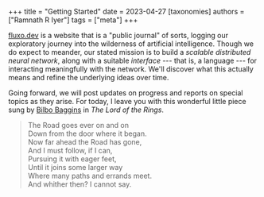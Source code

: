 +++
title = "Getting Started"
date = 2023-04-27
[taxonomies]
authors = ["Ramnath R Iyer"]
tags = ["meta"]
+++

[fluxo.dev](/) is a website that is a "public journal" of sorts, logging our exploratory journey
into the wilderness of artificial intelligence. Though we do expect to meander, our stated mission
is to build a *scalable distributed neural network*, along with a suitable *interface* --- that is,
a language --- for interacting meaningfully with the network. We'll discover what this actually
means and refine the underlying ideas over time.

Going forward, we will post updates on progress and reports on special topics as they arise. For
today, I leave you with this wonderful little piece sung by [Bilbo
Baggins](https://en.wikipedia.org/wiki/Bilbo_Baggins) in *The Lord of the Rings*.

> The Road goes ever on and on  
> Down from the door where it began.  
> Now far ahead the Road has gone,  
> And I must follow, if I can,  
> Pursuing it with eager feet,  
> Until it joins some larger way  
> Where many paths and errands meet.  
> And whither then? I cannot say.  

